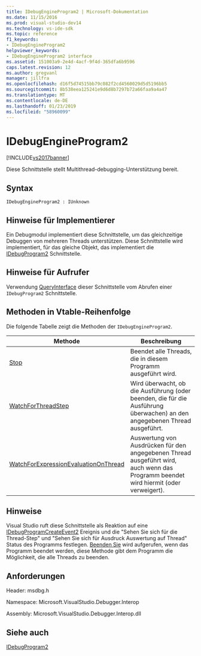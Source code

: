 ```yaml
---
title: IDebugEngineProgram2 | Microsoft-Dokumentation
ms.date: 11/15/2016
ms.prod: visual-studio-dev14
ms.technology: vs-ide-sdk
ms.topic: reference
f1_keywords:
- IDebugEngineProgram2
helpviewer_keywords:
- IDebugEngineProgram2 interface
ms.assetid: 151003a9-2e4d-4acf-9f4d-365dfa6b9596
caps.latest.revision: 12
ms.author: gregvanl
manager: jillfra
ms.openlocfilehash: d16f5d74515bb79c082f2cd4560029d5d5196bb5
ms.sourcegitcommit: 8b538eea125241e9d6d8b7297b72a66faa9a4a47
ms.translationtype: MT
ms.contentlocale: de-DE
ms.lasthandoff: 01/23/2019
ms.locfileid: "58960099"
---
```

# <a name="idebugengineprogram2"></a>IDebugEngineProgram2
[!INCLUDE[vs2017banner](../../../includes/vs2017banner.md)]

Diese Schnittstelle stellt Multithread-debugging-Unterstützung bereit.  
  
## <a name="syntax"></a>Syntax  
  
```  
IDebugEngineProgram2 : IUnknown  
```  
  
## <a name="notes-for-implementers"></a>Hinweise für Implementierer  
 Ein Debugmodul implementiert diese Schnittstelle, um das gleichzeitige Debuggen von mehreren Threads unterstützen. Diese Schnittstelle wird implementiert, für das gleiche Objekt, das implementiert die [IDebugProgram2](../../../extensibility/debugger/reference/idebugprogram2.md) Schnittstelle.  
  
## <a name="notes-for-callers"></a>Hinweise für Aufrufer  
 Verwendung [QueryInterface](http://msdn.microsoft.com/library/62fce95e-aafa-4187-b50b-e6611b74c3b3) dieser Schnittstelle vom Abrufen einer `IDebugProgram2` Schnittstelle.  
  
## <a name="methods-in-vtable-order"></a>Methoden in Vtable-Reihenfolge  
 Die folgende Tabelle zeigt die Methoden der `IDebugEngineProgram2`.  
  
|Methode|Beschreibung|  
|------------|-----------------|  
|[Stop](../../../extensibility/debugger/reference/idebugengineprogram2-stop.md)|Beendet alle Threads, die in diesem Programm ausgeführt wird.|  
|[WatchForThreadStep](../../../extensibility/debugger/reference/idebugengineprogram2-watchforthreadstep.md)|Wird überwacht, ob die Ausführung (oder beenden, die für die Ausführung überwachen) an den angegebenen Thread ausgeführt.|  
|[WatchForExpressionEvaluationOnThread](../../../extensibility/debugger/reference/idebugengineprogram2-watchforexpressionevaluationonthread.md)|Auswertung von Ausdrücken für den angegebenen Thread ausgeführt wird, auch wenn das Programm beendet wird hiermit (oder verweigert).|  
  
## <a name="remarks"></a>Hinweise  
 Visual Studio ruft diese Schnittstelle als Reaktion auf eine [IDebugProgramCreateEvent2](../../../extensibility/debugger/reference/idebugprogramcreateevent2.md) Ereignis und die "Sehen Sie sich für die Thread-Step" und "Sehen Sie sich für Ausdruck Auswertung auf Thread" Status des Programms festlegen. [Beenden Sie](../../../extensibility/debugger/reference/idebugengineprogram2-stop.md) wird aufgerufen, wenn das Programm beendet werden, diese Methode gibt dem Programm die Möglichkeit, die alle Threads zu beenden.  
  
## <a name="requirements"></a>Anforderungen  
 Header: msdbg.h  
  
 Namespace: Microsoft.VisualStudio.Debugger.Interop  
  
 Assembly: Microsoft.VisualStudio.Debugger.Interop.dll  
  
## <a name="see-also"></a>Siehe auch  
 [IDebugProgram2](../../../extensibility/debugger/reference/idebugprogram2.md)
